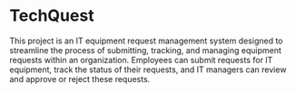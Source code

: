 # TechQuest
This project is an IT equipment request management system designed to streamline the process of submitting, tracking, and managing equipment requests within an organization. Employees can submit requests for IT equipment, track the status of their requests, and IT managers can review and approve or reject these requests.
